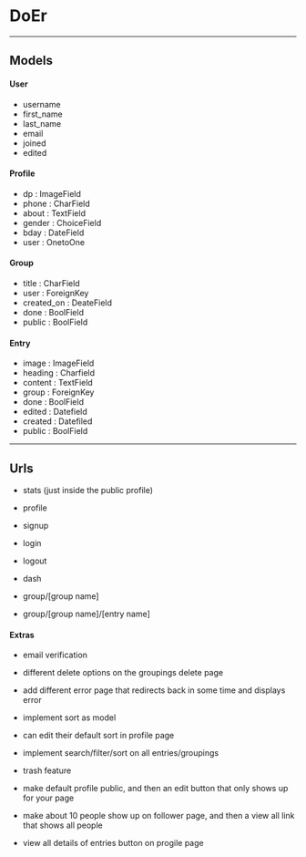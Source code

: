 # DoEr

---

## Models

#### User
- username
- first_name
- last_name
- email
- joined
- edited

#### Profile
- dp : ImageField
- phone : CharField
- about : TextField
- gender : ChoiceField
- bday : DateField
- user : OnetoOne

#### Group
- title : CharField
- user : ForeignKey
- created_on : DeateField
- done : BoolField
- public : BoolField

#### Entry
- image : ImageField
- heading : Charfield
- content : TextField
- group : ForeignKey
- done : BoolField
- edited  : Datefield
- created : Datefiled
- public : BoolField

---

## Urls
- stats (just inside the public profile)
- profile
- signup
- login
- logout

- dash
- group/[group name]
- group/[group name]/[entry name]

#### Extras
- email verification

- different delete options on the groupings delete page
- add different error page that redirects back in some time and displays error

- implement sort as model
- can edit their default sort in profile page
- implement search/filter/sort on all entries/groupings
- trash feature

- make default profile public, and then an edit button that only shows up for your page
- make about 10 people show up on follower page, and then a view all link that shows all people
- view all details of entries button on progile page